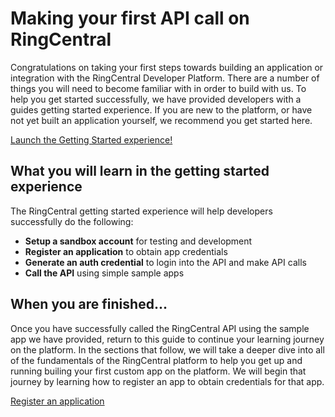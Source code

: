 # Making your first API call on RingCentral

Congratulations on taking your first steps towards building an application or integration with the RingCentral Developer Platform. There are a number of things you will need to become familiar with in order to build with us. To help you get started successfully, we have provided developers with a guides getting started experience. If you are new to the platform, or have not yet built an application yourself, we recommend you get started here. 

<a class="btn btn-primary btn-lg" href="">Launch the Getting Started experience!</a>

## What you will learn in the getting started experience

The RingCentral getting started experience will help developers successfully do the following:

* **Setup a sandbox account** for testing and development
* **Register an application** to obtain app credentials
* **Generate an auth credential** to login into the API and make API calls
* **Call the API** using simple sample apps

## When you are finished...

Once you have successfully called the RingCentral API using the sample app we have provided, return to this guide to continue your learning journey on the platform. In the sections that follow, we will take a deeper dive into all of the fundamentals of the RingCentral platform to help you get up and running builing your first custom app on the platform. We will begin that journey by learning how to register an app to obtain credentials for that app.

<a class="btn btn-secondary" href="./create-app/">Register an application</a>


